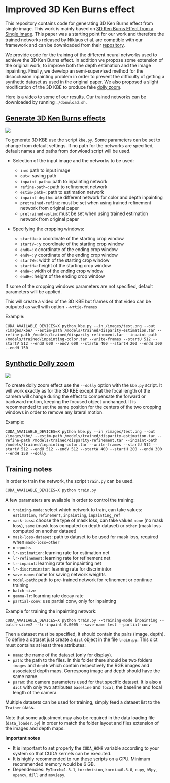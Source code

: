 # Improved 3D Ken Burns effect

This repository contains code for generating 3D Ken Burns effect from single image. This work is mainly based on [3D Ken Burns Effect from a Single Image](https://arxiv.org/pdf/1909.05483.pdf). This paper was a starting point for our work and therefore the trained networks released by Niklaus et al. are comptible with our framework and can be downloaded from their [repository](https://github.com/sniklaus/3d-ken-burns).  

We provide code for the training of the different neural networks used to achieve the 3D Ken Burns effect. In addition we propose some extension of the original work, to improve both the depth estimation and the image inpainting. Finally, we develop an semi-supervised method for the disocclusion inpainting problem in order to prevent the difficulty of getting a synthetic dataset as used in the original paper. We also proposed a slight modification of the 3D KBE to produce fake [dolly zoom](https://en.wikipedia.org/wiki/Dolly_zoom). 

Here is a [video](https://www.youtube.com/watch?v=nSZrJOJFj9o) to some of our results. Our trained networks can be downloaded by running `./donwload.sh`. 

## [Generate 3D Ken Burns effects](https://www.youtube.com/watch?v=nSZrJOJFj9o)
![](https://github.com/ipeter50/ken-burns-effect/blob/master/images/3D_Ken_Burns_effect.gif)

To generate 3D KBE use the script `kbe.py`. Some parameters can be set to change from default settings. If no path for the networks are specified, default names and paths from donwload script will be used.
* Selection of the input image and the networks to be used:
    * `in=`: path to input image
    * `out=`: saving path
    * `inpaint-path=`: path to inpainting network              
    * `refine-path=`: path to refinement network
    * `estim-path=`: path to estimation network
    * `inpaint-depth=`: use different network for color and depth inpainting
    * `pretrained-refine`: must be set when using trained refinement network from original paper
    * `pretrained-estim`: must be set when using trained estimation network from original paper

* Specifying the cropping windows:
    * `startU=`: x coordinate of the starting crop window
    * `startV=`: y coordinate of the starting crop window
    * `endU=`: x coordinate of the ending crop window 
    * `endV=`: y coordinate of the ending crop window
    * `startW=`: width of the starting crop window
    * `startH=`: height of the starting crop window
    * `endW=`: width of the ending crop window
    * `endH=`: height of the ending crop window

If some of the cropping windows parameters are not specified, default parameters will be applied. 

This will create a video of the 3D KBE but frames of that video can be outputed as well with option `--wrtie-frames`

Example:
```
CUDA_AVAILABLE_DEVICES=X python kbe.py --in /images/test.png --out /images/kbe/ --estim-path /models/trained/disparity-estimation.tar --refine-path /models/trained/disparity-refinement.tar --inpaint-path /models/trained/inpainting-color.tar --write-frames --startU 512 --startV 512 --endU 600 --endV 600 --startW 400 --startH 200 --endW 300 --endH 150 
```

## [Synthetic Dolly zoom](https://www.youtube.com/watch?v=wC1_anb8eHw)
![](https://github.com/ipeter50/ken-burns-effect/blob/master/images/Dolly_zoom_effect_from_single_image.gif)

To create dolly zoom effect use the `--dolly` option with the `kbe.py` script. It will work exactly as for the 3D KBE except that the focal length of the camera will change during the effect to compensate the forward or backward motion, keeping the focused object unchanged. It is recommended to set the same position for the centers of the two cropping windows in order to remove any lateral motion. 

Example:
```
CUDA_AVAILABLE_DEVICES=X python kbe.py --in /images/test.png --out /images/kbe/ --estim-path /models/trained/disparity-estimation.tar --refine-path /models/trained/disparity-refinement.tar --inpaint-path /models/trained/inpainting-color.tar --write-frames --startU 512 --startV 512 --endU 512 --endV 512 --startW 400 --startH 200 --endW 300 --endH 150 --dolly
```


## Training notes
In order to train the network, the script `train.py` can be used.
```
CUDA_AVAILABLE_DEVICES=X python train.py
```
A few  parameters are available in order to control the training:
* `training-mode`: select which network to train, can take values: `estimation`, `refinement`, `inpainting`, `inpainting_ref`
* `mask-loss`: choose the type of mask loss, can take values `none` (no mask loss), `same` (mask loss computed on depth dataset) or `other` (mask loss computed on another dataset)
* `mask-loss-dataset`: path to dataset to be used for mask loss, required when `mask-loss=other`
* `n-epochs`
* `lr-estimation`: learning rate for estimation net
* `lr-refinement`: learning rate for refinement net
* `lr-inpaint`: learning rate for inpainting net
* `lr-discriminator`: learning rate for discrimintor
* `save-name`: name for saving network weights
* `model-path`: path to pre-trained network for refinement or continue training
* `batch-size`
* `gamma-lr`: learning rate decay rate
* `partial-conv`: use partial conv, only for inpainting 

Example for training the inpainting network:
```
CUDA_AVAILABLE_DEVICES=X python train.py --training-mode inpainting --batch-size=2 --lr-inpaint 0.0005 --save-name test --partial-conv 
```
Then a dataset must be specified, it should contain the pairs (image, depth). To define a dataset just create a `dict` object in the file `train.py`. This dict must contains at least three attributes:
  * `name`: the name of the dataset (only for display).
  * `path`: the path to the files. In this folder there should be two folders `images` and `depth` which contain respectively the RGB images and associated depth maps. Correspong image and depth should have the same name. 
  * `param`: the camera parameters used for that specific dataset. It is also a `dict` with only two attributes `baseline` and `focal`, the baseline and focal length of the camera. 
  
Multiple datasets can be used for training, simply feed a dataset list to the `Trainer` class.
 
Note that some adjustment may also be required in the data loading file (`data_loader.py`) in order to match the folder layout and files extension of the images and depth maps. 

**Important notes** 
- It is important to set properly the `CUDA_HOME` variable according to your system so that CUDA kernels can be executed.
- It is highly recommended to run these scripts on a GPU. Minimum recommended memory would be 6 GB.
- Dependencies: `PyTorch=1.3.1`, `torchvision`, `kornia=0.3.0`, `cupy`, `h5py`, `opencv`, `dill` and `moviepy`.
